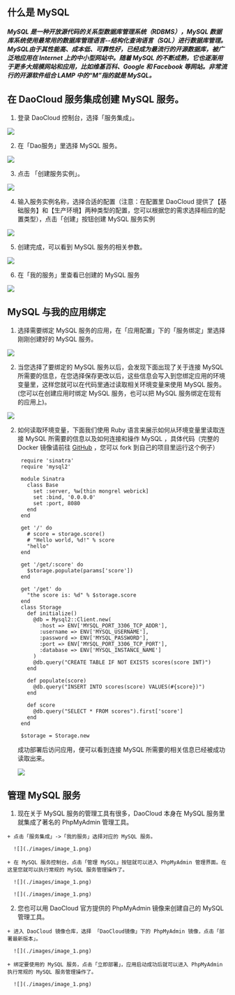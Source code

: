 ## 什么是 MySQL

##### MySQL 是一种开放源代码的关系型数据库管理系统（RDBMS），MySQL 数据库系统使用最常用的数据库管理语言--结构化查询语言（SQL）进行数据库管理。 MySQL由于其性能高、成本低、可靠性好，已经成为最流行的开源数据库，被广泛地应用在 Internet 上的中小型网站中。随着 MySQL 的不断成熟，它也逐渐用于更多大规模网站和应用，比如维基百科、Google 和 Facebook 等网站。非常流行的开源软件组合 LAMP 中的“M”指的就是 MySQL。

## 在 DaoCloud 服务集成创建 MySQL 服务。

  1. 登录 DaoCloud 控制台，选择「服务集成」。

  ![](./images/image_1.png)

  2. 在「Dao服务」里选择 MySQL 服务。

  ![](./images/image_2.png)

  3. 点击 「创建服务实例」。

  ![](./images/image_3.png)

  4. 输入服务实例名称，选择合适的配置（注意：在配置里 DaoCloud 提供了【基础服务】和【生产环境】两种类型的配置，您可以根据您的需求选择相应的配置类型），点击「创建」按钮创建 MySQL 服务实例

  ![](./images/image_4.png)

  5. 创建完成，可以看到 MySQL 服务的相关参数。

  ![](./images/image_5.png)

  6. 在「我的服务」里查看已创建的 MySQL 服务

  ![](./images/image_6.png)

## MySQL 与我的应用绑定

  1. 选择需要绑定 MySQL 服务的应用，在「应用配置」下的「服务绑定」里选择
  刚刚创建好的 MySQL 服务。

  ![](./images/image_7.png)

  2. 当您选择了要绑定的 MySQL 服务以后，会发现下面出现了关于连接 MySQL 所需要的信息，在您选择保存更改以后，这些信息会写入到您绑定应用的环境变量里，这样您就可以在代码里通过读取相关环境变量来使用 MySQL 服务。(您可以在创建应用时绑定 MySQL 服务，也可以把 MySQL 服务绑定在现有的应用上)。

  ![](./images/image_8.png)


  2. 如何读取环境变量，下面我们使用 Ruby 语言来展示如何从环境变量里读取连接 MySQL 所需要的信息以及如何连接和操作 MySQL ，具体代码（完整的 Docker 镜像请前往 [GitHub](https://github.com/yxwzaxns/DaoCloud_MySQL.git) ，您可以 fork 到自己的项目里运行这个例子）

          require 'sinatra'
          require 'mysql2'

          module Sinatra
            class Base
              set :server, %w[thin mongrel webrick]
              set :bind, '0.0.0.0'
              set :port, 8080
            end
          end

          get '/' do
            # score = storage.score()
            # "Hello world, %d!" % score
            "hello"
          end

          get '/get/:score' do
            $storage.populate(params['score'])
          end

          get '/get' do
            "the score is: %d" % $storage.score
          end
          class Storage
            def initialize()
              @db = Mysql2::Client.new(
                :host => ENV['MYSQL_PORT_3306_TCP_ADDR'],
                :username => ENV['MYSQL_USERNAME'],
                :password => ENV['MYSQL_PASSWORD'],
                :port => ENV['MYSQL_PORT_3306_TCP_PORT'],
                :database => ENV['MYSQL_INSTANCE_NAME']
              )
              @db.query("CREATE TABLE IF NOT EXISTS scores(score INT)")
            end

            def populate(score)
              @db.query("INSERT INTO scores(score) VALUES(#{score})")
            end

            def score
              @db.query("SELECT * FROM scores").first['score']
            end
          end

          $storage = Storage.new

        成功部署后访问应用，便可以看到连接 MySQL 所需要的相关信息已经被成功读取出来。

        ![](./images/image_1.png)

## 管理 MySQL 服务
  1. 现在关于 MySQL 服务的管理工具有很多，DaoCloud 本身在 MySQL 服务里就集成了著名的 PhpMyAdmin 管理工具。

    + 点击「服务集成」->「我的服务」选择对应的 MySQL 服务。

      ![](./images/image_1.png)

    + 在 MySQL 服务控制台，点击「管理 MySQL」按钮就可以进入 PhpMyAdmin 管理界面。在这里您就可以执行常规的 MySQL 服务管理操作了。

      ![](./images/image_1.png)

      ![](./images/image_1.png)

  2. 您也可以用 DaoCloud 官方提供的 PhpMyAdmin 镜像来创建自己的 MySQL 管理工具。

    + 进入 DaoCloud 镜像仓库，选择 「DaoCloud镜像」下的 PhpMyAdmin 镜像，点击「部署最新版本」。

      ![](./images/image_1.png)

    + 绑定要使用的 MySQL 服务，点击「立即部署」，应用启动成功后就可以进入 PhpMyAdmin 执行常规的 MySQL 服务管理操作了。

      ![](./images/image_1.png)

